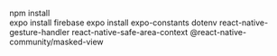 <!-- May need to run these comands -->
npm install\
expo install firebase
expo install expo-constants dotenv react-native-gesture-handler react-native-safe-area-context @react-native-community/masked-view